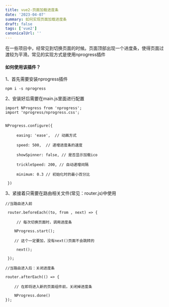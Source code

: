 ```yaml
---
title: vue2-页面加载进度条
date: '2023-04-07'
summary: 如何实现页面加载进度条
draft: false
tags: ['vue2']
canonicalUrl: ''
---
```

在一些项目中，经常见到切换页面的时候。页面顶部出现一个进度条，使得页面过渡较为平滑。常见的实现方式是使用nprogress插件

#### 如何使用该插件？

1、首先需要安装nprogress插件
```
npm i -s nprogress
```

2、安装好后需要在main.js里面进行配置
```
import NProgress from 'nprogress';
import 'nprogress/nprogress.css';


NProgress.configure({     

     easing: 'ease',  // 动画方式    

     speed: 500,  // 递增进度条的速度    

     showSpinner: false, // 是否显示加载ico    

     trickleSpeed: 200, // 自动递增间隔    

     minimum: 0.3 // 初始化时的最小百分比

 })
```

3、紧接着只需要在路由相关文件(常见：router.js)中使用
```
//当路由进入前

 router.beforeEach((to, from , next) => {

     // 每次切换页面时，调用进度条

    NProgress.start();

    // 这个一定要加，没有next()页面不会跳转的

     next();

 });

//当路由进入后：关闭进度条

router.afterEach(() => {  

    // 在即将进入新的页面组件前，关闭掉进度条

    NProgress.done()
});

```
